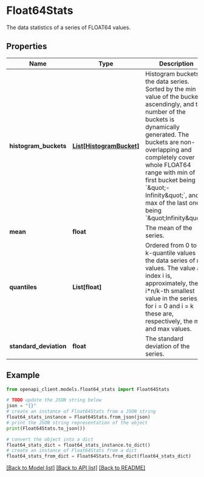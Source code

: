 # Float64Stats

The data statistics of a series of FLOAT64 values.

## Properties

Name | Type | Description | Notes
------------ | ------------- | ------------- | -------------
**histogram_buckets** | [**List[HistogramBucket]**](HistogramBucket.md) | Histogram buckets of the data series. Sorted by the min value of the bucket, ascendingly, and the number of the buckets is dynamically generated. The buckets are non-overlapping and completely cover whole FLOAT64 range with min of first bucket being &#x60;\&quot;-Infinity\&quot;&#x60;, and max of the last one being &#x60;\&quot;Infinity\&quot;&#x60;. | [optional] 
**mean** | **float** | The mean of the series. | [optional] 
**quantiles** | **List[float]** | Ordered from 0 to k k-quantile values of the data series of n values. The value at index i is, approximately, the i*n/k-th smallest value in the series; for i &#x3D; 0 and i &#x3D; k these are, respectively, the min and max values. | [optional] 
**standard_deviation** | **float** | The standard deviation of the series. | [optional] 

## Example

```python
from openapi_client.models.float64_stats import Float64Stats

# TODO update the JSON string below
json = "{}"
# create an instance of Float64Stats from a JSON string
float64_stats_instance = Float64Stats.from_json(json)
# print the JSON string representation of the object
print(Float64Stats.to_json())

# convert the object into a dict
float64_stats_dict = float64_stats_instance.to_dict()
# create an instance of Float64Stats from a dict
float64_stats_from_dict = Float64Stats.from_dict(float64_stats_dict)
```
[[Back to Model list]](../README.md#documentation-for-models) [[Back to API list]](../README.md#documentation-for-api-endpoints) [[Back to README]](../README.md)


